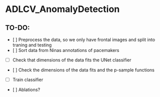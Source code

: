 # ADLCV_AnomalyDetection

##  TO-DO:
- [ ] Preprocess the data, so we only have frontal images and split into traning and testing
- [ ] Sort data from Ninas annotations of pacemakers
- [ ] Check that dimensions of the data fits the UNet classifier 
- [ ] Check the dimensions of the data fits and the p-sample functions
- [ ] Train classifier 
- [ ] Ablations? 


